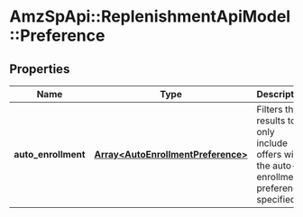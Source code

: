 # AmzSpApi::ReplenishmentApiModel::Preference

## Properties
Name | Type | Description | Notes
------------ | ------------- | ------------- | -------------
**auto_enrollment** | [**Array&lt;AutoEnrollmentPreference&gt;**](AutoEnrollmentPreference.md) | Filters the results to only include offers with the auto-enrollment preference specified. | [optional] 

